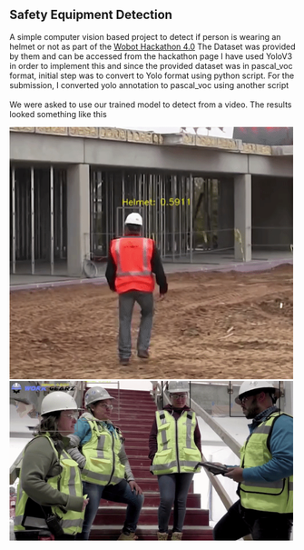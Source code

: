 ## Safety Equipment Detection

A simple computer vision based project to detect if person is wearing an helmet or not as part of the 
[Wobot Hackathon 4.0](https://wobot.ai/blog/wobot-hackathon-4-0/)
The Dataset was provided by them and can be accessed from the hackathon page
I have used YoloV3 in order to implement this and since the provided dataset was
in pascal_voc format, initial step was to convert to Yolo format using python script. For the 
submission, I converted yolo annotation to pascal_voc using another script
<br><br>
We were asked to use our trained model to detect from a video. The results looked something like this

<img src="Images/ex1.gif" width=500/> <img src="Images/ex2.gif" width=500/>
